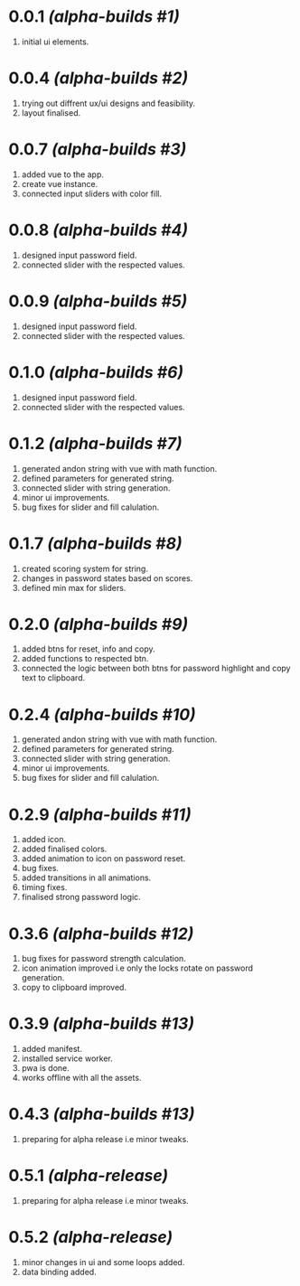 # 0.0.1 *(alpha-builds #1)*
1. initial ui elements.

# 0.0.4 *(alpha-builds #2)*
1. trying out diffrent ux/ui designs and feasibility.
2. layout finalised.

# 0.0.7 *(alpha-builds #3)*
1. added vue to the app.
2. create vue instance.
3. connected input sliders with color fill.

# 0.0.8 *(alpha-builds #4)*
1. designed input password field.
2. connected slider with the respected values.

# 0.0.9 *(alpha-builds #5)*
1. designed input password field.
2. connected slider with the respected values.

# 0.1.0 *(alpha-builds #6)*
1. designed input password field.
2. connected slider with the respected values.

# 0.1.2 *(alpha-builds #7)*
1. generated andon string with vue with math function.
2. defined parameters for generated string.
3. connected slider with string generation.
4. minor ui improvements.
5. bug fixes for slider and fill calulation.

# 0.1.7 *(alpha-builds #8)*
1. created scoring system for string.
2. changes in password states based on scores.
3. defined min max for sliders.

# 0.2.0 *(alpha-builds #9)*
1. added btns for reset, info and copy.
2. added functions to respected btn.
3. connected the logic between both btns for password highlight and copy text to clipboard.

# 0.2.4 *(alpha-builds #10)*
1. generated andon string with vue with math function.
2. defined parameters for generated string.
3. connected slider with string generation.
4. minor ui improvements.
5. bug fixes for slider and fill calulation.

# 0.2.9 *(alpha-builds #11)*
1. added icon.
2. added finalised colors.
3. added animation to icon on password reset.
4. bug fixes.
5. added transitions in all animations.
6. timing fixes.
7. finalised strong password logic.

# 0.3.6 *(alpha-builds #12)*
1. bug fixes for password strength calculation.
2. icon animation improved i.e only the locks rotate on password generation.
3. copy to clipboard improved.

# 0.3.9 *(alpha-builds #13)*
1. added manifest.
2. installed service worker.
3. pwa is done.
4. works offline with all the assets.

# 0.4.3 *(alpha-builds #13)*
1. preparing for alpha release i.e minor tweaks.

# 0.5.1 *(alpha-release)*
1. preparing for alpha release i.e minor tweaks.

# 0.5.2 *(alpha-release)*
1. minor changes in ui and some loops added.
2. data binding added.
